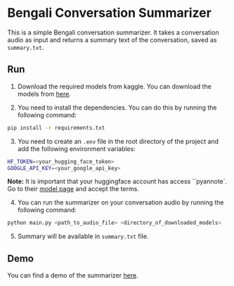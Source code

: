 # Bengali Conversation Summarizer

This is a simple Bengali conversation summarizer. It takes a conversation audio as input and returns a summary text of the conversation, saved as `summary.txt`.

## Run

1. Download the required models from kaggle. You can download the models from [here](https://www.kaggle.com/datasets/tugstugi/bengali-ai-asr-submission).

2. You need to install the dependencies. You can do this by running the following command:

```bash
pip install -r requirements.txt
```

3. You need to create an `.env` file in the root directory of the project and add the following environment variables:

```bash
HF_TOKEN=<your_hugging_face_token>
GOOGLE_API_KEY=<your_google_api_key>
```

**Note:** It is important that your huggingface account has access ``pyannote`. Go to their [model page](https://huggingface.co/pyannote/speaker-diarization-3.1) and accept the terms.

4. You can run the summarizer on your conversation audio by running the following command:

```bash
python main.py <path_to_audio_file> <directory_of_downloaded_models>
```

5. Summary will be available in `summary.txt` file.

## Demo

You can find a demo of the summarizer [here](https://www.kaggle.com/code/salmankhondker/bengali-conversation-summarizer-demo).
